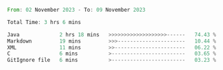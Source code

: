 <!--<div align=center><img src="https://leetcard.jacoblin.cool/CalvinWan0101"></div>-->

<!--START_SECTION:waka-->

```rust
From: 02 November 2023 - To: 09 November 2023

Total Time: 3 hrs 6 mins

Java             2 hrs 18 mins   >>>>>>>>>>>>>>>>>>>------   74.43 %
Markdown         19 mins         >>>----------------------   10.44 %
XML              11 mins         >>-----------------------   06.22 %
C                6 mins          >------------------------   03.65 %
GitIgnore file   6 mins          >------------------------   03.23 %
```

<!--END_SECTION:waka-->
